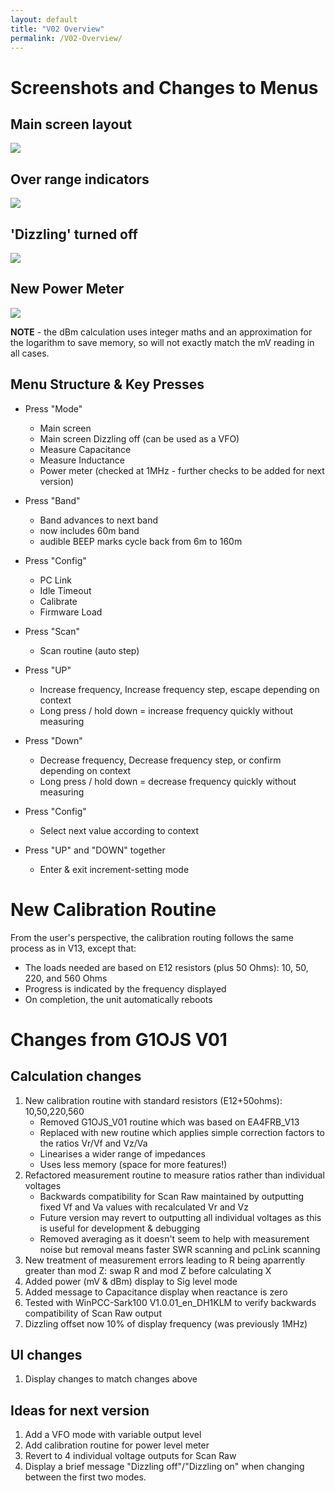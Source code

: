 ```yaml
---
layout: default
title: "V02 Overview"
permalink: /V02-Overview/
---
```

# Screenshots and Changes to Menus 
## Main screen layout
![](https://g1ojs.github.io/G1OJS-MR300-SARK100-Firmware/assets/img/2025-01-20%20V02%20Main%20screen%2050%20Ohms.png)

## Over range indicators
![](https://g1ojs.github.io/G1OJS-MR300-SARK100-Firmware/assets/img/2025-01-20%20V02%20Overrange.png)

## 'Dizzling' turned off
![](https://g1ojs.github.io/G1OJS-MR300-SARK100-Firmware/assets/img/2025-01-20%20V02%20Dizzling%20off.png)

## New Power Meter
![](https://g1ojs.github.io/G1OJS-MR300-SARK100-Firmware/assets/img/2025-01-20%20V02%20Power%20Meter.png)

**NOTE** - the dBm calculation uses integer maths and an approximation for the logarithm to save memory, so will not exactly match the mV reading in all cases.

## Menu Structure & Key Presses
- Press "Mode"
    - Main screen
    - Main screen Dizzling off (can be used as a VFO)
    - Measure Capacitance
    - Measure Inductance
    - Power meter (checked at 1MHz - further checks to be added for next version)
- Press "Band"
    - Band advances to next band
    - now includes 60m band
    - audible BEEP marks cycle back from 6m to 160m
- Press "Config"
    - PC Link
    - Idle Timeout
    - Calibrate
    - Firmware Load
- Press "Scan"
    - Scan routine (auto step)

- Press "UP"
    - Increase frequency, Increase frequency step, escape depending on context
    - Long press / hold down = increase frequency quickly without measuring
- Press "Down"
    - Decrease frequency, Decrease frequency step, or confirm depending on context
    - Long press / hold down = decrease frequency quickly without measuring
- Press "Config"
    - Select next value according to context
- Press "UP" and "DOWN" together
    - Enter & exit increment-setting mode

# New Calibration Routine
From the user's perspective, the calibration routing follows the same process as in V13, except that:
- The loads needed are based on E12 resistors (plus 50 Ohms): 10, 50, 220, and 560 Ohms
- Progress is indicated by the frequency displayed
- On completion, the unit automatically reboots

# Changes from G1OJS V01

## Calculation changes
 1. New calibration routine with standard resistors (E12+50ohms): 10,50,220,560
	- Removed G1OJS_V01 routine which was based on EA4FRB_V13
	- Replaced with new routine which applies simple correction factors to the ratios Vr/Vf and Vz/Va
	- Linearises a wider range of impedances
	- Uses less memory (space for more features!)
 2. Refactored measurement routine to measure ratios rather than individual voltages
	- Backwards compatibility for Scan Raw maintained by outputting fixed Vf and Va values with recalculated Vr and Vz
	- Future version may revert to outputting all individual voltages as this is useful for development & debugging
	- Removed averaging as it doesn't seem to help with measurement noise but removal means faster SWR scanning and pcLink scanning
 3. New treatment of measurement errors leading to R being aparrently greater than mod Z:  swap R and mod Z before calculating X
 4. Added power (mV & dBm) display to Sig level mode
 5. Added message to Capacitance display when reactance is zero
 6. Tested with WinPCC-Sark100 V1.0.01_en_DH1KLM to verify backwards compatibility of Scan Raw output
 7. Dizzling offset now 10% of display frequency (was previously 1MHz)

## UI changes
1. Display changes to match changes above

## Ideas for next version
1. Add a VFO mode with variable output level
2. Add calibration routine for power level meter
3. Revert to 4 individual voltage outputs for Scan Raw
4. Display a brief message "Dizzling off"/"Dizzling on" when changing between the first two modes.







